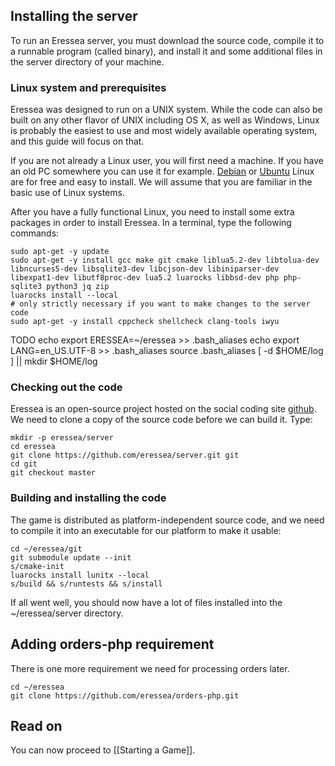 ## Installing the server

To run an Eressea server, you must download the source code, compile it to a runnable program (called binary), and install it and some additional files in the server directory of your machine.

### Linux system and prerequisites

Eressea was designed to run on a UNIX system. While the code can also be built on any other flavor of UNIX including OS X, as well as Windows, Linux is probably the easiest to use and most widely available operating system, and this guide will focus on that.

If you are not already a Linux user, you will first need a machine. If you have an old PC somewhere you can use it for example. [Debian](https://www.debian.org/download) or [Ubuntu](https://ubuntu.com/download/desktop) Linux are for free and easy to install. We will assume that you are familiar in the basic use of Linux systems.

After you have a fully functional Linux, you need to install some extra packages in order to install Eressea. In a terminal, type the following commands:

```shell
sudo apt-get -y update
sudo apt-get -y install gcc make git cmake liblua5.2-dev libtolua-dev libncurses5-dev libsqlite3-dev libcjson-dev libiniparser-dev libexpat1-dev libutf8proc-dev lua5.2 luarocks libbsd-dev php php-sqlite3 python3 jq zip
luarocks install --local
# only strictly necessary if you want to make changes to the server code
sudo apt-get -y install cppcheck shellcheck clang-tools iwyu
```

TODO
    echo export ERESSEA=~/eressea >> .bash_aliases
    echo export LANG=en_US.UTF-8 >> .bash_aliases
    source .bash_aliases
    [ -d $HOME/log ] || mkdir $HOME/log

### Checking out the code

Eressea is an open-source project hosted on the social coding site [github](https://github.com). We need to clone a copy of the source code before we can build it. Type:

```shell
mkdir -p eressea/server
cd eressea
git clone https://github.com/eressea/server.git git
cd git
git checkout master
```

### Building and installing the code

The game is distributed as platform-independent source code, and we need to compile it into an executable for our platform to make it usable:

~~~shell
cd ~/eressea/git
git submodule update --init
s/cmake-init
luarocks install lunitx --local
s/build && s/runtests && s/install
~~~

If all went well, you should now have a lot of files installed into the ~/eressea/server directory.

## Adding orders-php requirement

There is one more requirement we need for processing orders later.

```shell
cd ~/eressea
git clone https://github.com/eressea/orders-php.git
```

## Read on

You can now proceed to [[Starting a Game]].